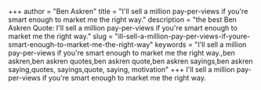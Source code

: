 +++
author = "Ben Askren"
title = "I'll sell a million pay-per-views if you're smart enough to market me the right way."
description = "the best Ben Askren Quote: I'll sell a million pay-per-views if you're smart enough to market me the right way."
slug = "ill-sell-a-million-pay-per-views-if-youre-smart-enough-to-market-me-the-right-way"
keywords = "I'll sell a million pay-per-views if you're smart enough to market me the right way.,ben askren,ben askren quotes,ben askren quote,ben askren sayings,ben askren saying,quotes, sayings,quote, saying, motivation"
+++
I'll sell a million pay-per-views if you're smart enough to market me the right way.
